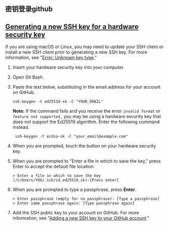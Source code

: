 ## 密钥登录github

## [Generating a new SSH key for a hardware security key](https://docs.github.com/en/authentication/connecting-to-github-with-ssh/generating-a-new-ssh-key-and-adding-it-to-the-ssh-agent#generating-a-new-ssh-key-for-a-hardware-security-key)

If you are using macOS or Linux, you may need to update your SSH client or install a new SSH client prior to generating a new SSH key. For more information, see "[Error: Unknown key type](https://docs.github.com/en/authentication/troubleshooting-ssh/error-unknown-key-type)."

1. Insert your hardware security key into your computer.

2. Open Git Bash.

3. Paste the text below, substituting in the email address for your account on GitHub.

   ```shell
   ssh-keygen -t ed25519-sk -C "YOUR_EMAIL"
   ```

   **Note:** If the command fails and you receive the error `invalid format` or `feature not supported,` you may be using a hardware security key that does not support the Ed25519 algorithm. Enter the following command instead.

   ```shell
    ssh-keygen -t ecdsa-sk -C "your_email@example.com"
   ```

4. When you are prompted, touch the button on your hardware security key.

5. When you are prompted to "Enter a file in which to save the key," press Enter to accept the default file location.

   ```shell
   > Enter a file in which to save the key (/c/Users/YOU/.ssh/id_ed25519_sk):[Press enter]
   ```

6. When you are prompted to type a passphrase, press **Enter**.

   ```shell
   > Enter passphrase (empty for no passphrase): [Type a passphrase]
   > Enter same passphrase again: [Type passphrase again]
   ```

7. Add the SSH public key to your account on GitHub. For more information, see "[Adding a new SSH key to your GitHub account](https://docs.github.com/en/authentication/connecting-to-github-with-ssh/adding-a-new-ssh-key-to-your-github-account)."
